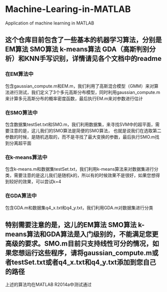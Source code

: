 # Machine-Learing-in-MATLAB
Application of machine learning in MATLAB

## 这个仓库目前包含了一些基本的机器学习算法，分别是EM算法 SMO算法 k-means算法 GDA（高斯判别分析）和KNN手写识别，详情请见各个文档中的readme

### 在EM算法中
包含gaussian_compute.m和EM.m，我们利用了高斯混合模型（GMM）来对算法进行测试，我们定义了3个多元高斯分布模型，同时利用gaussian_compute.m来计算多元高斯分布的概率密度函数，最后执行EM.m来对参数进行估计

### 在SMO算法中
包含数据集testSet.txt和SMO.m，我们利用数据集，来寻找SVM中的超平面，需要注意的是，这儿我们的SMO算法是简便的SMO算法，
也就是说我们在选取第二参数的时候，是随机选取的，而不是寻找了最大变换的参数，最后执行SMO.m找到分离超平面

### 在k-means算法中
包含k-means.m和数据集testSet.txt，我们利用k-means算法来对数据集进行分类，需要注意的是这儿我们是随机k的，所以有的时候效果不是很好，如果您想得到较好的效果，可以尝试k=4

### 在GDA算法中
包含GDA.m和数据集q4_x.txt和q4_y.txt，我们利用GDA.m对数据集进行分类

## 特别需要注意的是，这儿的EM算法 SMO算法 k-means算法和GDA算法是入门级别的，不能满足您更高级的要求。SMO.m目前只支持线性可分的情况，如果您想运行这些程序，请将gaussian_compute.m或者testSet.txt或者q4_x.txt和q4_y.txt添加到您自己的路径

上述的算法均在MATLAB R2014a中测试通过

